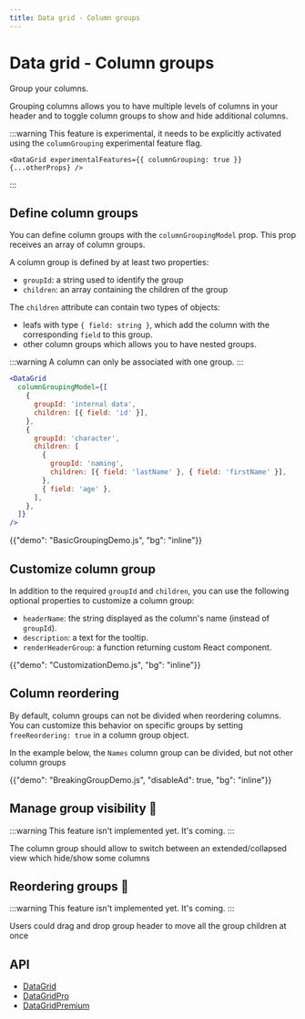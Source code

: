 ```yaml
---
title: Data grid - Column groups
---
```


# Data grid - Column groups

<p class="description">Group your columns.</p>

Grouping columns allows you to have multiple levels of columns in your header and to toggle column groups to show and hide additional columns.

:::warning
This feature is experimental, it needs to be explicitly activated using the `columnGrouping` experimental feature flag.

```tsx
<DataGrid experimentalFeatures={{ columnGrouping: true }} {...otherProps} />
```

:::

## Define column groups

You can define column groups with the `columnGroupingModel` prop.
This prop receives an array of column groups.

A column group is defined by at least two properties:

- `groupId`: a string used to identify the group
- `children`: an array containing the children of the group

The `children` attribute can contain two types of objects:

- leafs with type `{ field: string }`, which add the column with the corresponding `field` to this group.
- other column groups which allows you to have nested groups.

:::warning
A column can only be associated with one group.
:::

```jsx
<DataGrid
  columnGroupingModel={[
    {
      groupId: 'internal data',
      children: [{ field: 'id' }],
    },
    {
      groupId: 'character',
      children: [
        {
          groupId: 'naming',
          children: [{ field: 'lastName' }, { field: 'firstName' }],
        },
        { field: 'age' },
      ],
    },
  ]}
/>
```

{{"demo": "BasicGroupingDemo.js", "bg": "inline"}}

## Customize column group

In addition to the required `groupId` and `children`, you can use the following optional properties to customize a column group:

- `headerName`: the string displayed as the column's name (instead of `groupId`).
- `description`: a text for the tooltip.
- `renderHeaderGroup`: a function returning custom React component.

{{"demo": "CustomizationDemo.js", "bg": "inline"}}

## Column reordering [<span class="plan-pro"></span>](https://mui.com/store/items/mui-x-pro/)

By default, column groups can not be divided when reordering columns.
You can customize this behavior on specific groups by setting `freeReordering: true` in a column group object.

In the example below, the `Names` column group can be divided, but not other column groups

{{"demo": "BreakingGroupDemo.js", "disableAd": true, "bg": "inline"}}

## Manage group visibility 🚧

:::warning
This feature isn't implemented yet. It's coming.
:::

The column group should allow to switch between an extended/collapsed view which hide/show some columns

## Reordering groups 🚧[<span class="plan-pro"></span>](https://mui.com/store/items/mui-x-pro/)

:::warning
This feature isn't implemented yet. It's coming.
:::

Users could drag and drop group header to move all the group children at once

## API

- [DataGrid](/x/api/data-grid/data-grid/)
- [DataGridPro](/x/api/data-grid/data-grid-pro/)
- [DataGridPremium](/x/api/data-grid/data-grid-premium/)
